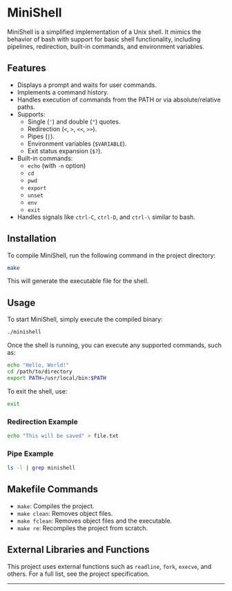 # MiniShell

MiniShell is a simplified implementation of a Unix shell. It mimics the behavior of bash with support for basic shell functionality, including pipelines, redirection, built-in commands, and environment variables.

## Features

- Displays a prompt and waits for user commands.
- Implements a command history.
- Handles execution of commands from the PATH or via absolute/relative paths.
- Supports:
  - Single (`'`) and double (`"`) quotes.
  - Redirection (`<`, `>`, `<<`, `>>`).
  - Pipes (`|`).
  - Environment variables (`$VARIABLE`).
  - Exit status expansion (`$?`).
- Built-in commands:
  - `echo` (with `-n` option)
  - `cd`
  - `pwd`
  - `export`
  - `unset`
  - `env`
  - `exit`
- Handles signals like `ctrl-C`, `ctrl-D`, and `ctrl-\` similar to bash.

## Installation

To compile MiniShell, run the following command in the project directory:

```bash
make
```

This will generate the executable file for the shell.

## Usage

To start MiniShell, simply execute the compiled binary:

```bash
./minishell
```

Once the shell is running, you can execute any supported commands, such as:

```bash
echo "Hello, World!"
cd /path/to/directory
export PATH=/usr/local/bin:$PATH
```

To exit the shell, use:

```bash
exit
```

### Redirection Example

```bash
echo "This will be saved" > file.txt
```

### Pipe Example

```bash
ls -l | grep minishell
```

## Makefile Commands

- `make`: Compiles the project.
- `make clean`: Removes object files.
- `make fclean`: Removes object files and the executable.
- `make re`: Recompiles the project from scratch.

## External Libraries and Functions

This project uses external functions such as `readline`, `fork`, `execve`, and others. For a full list, see the project specification.

---
